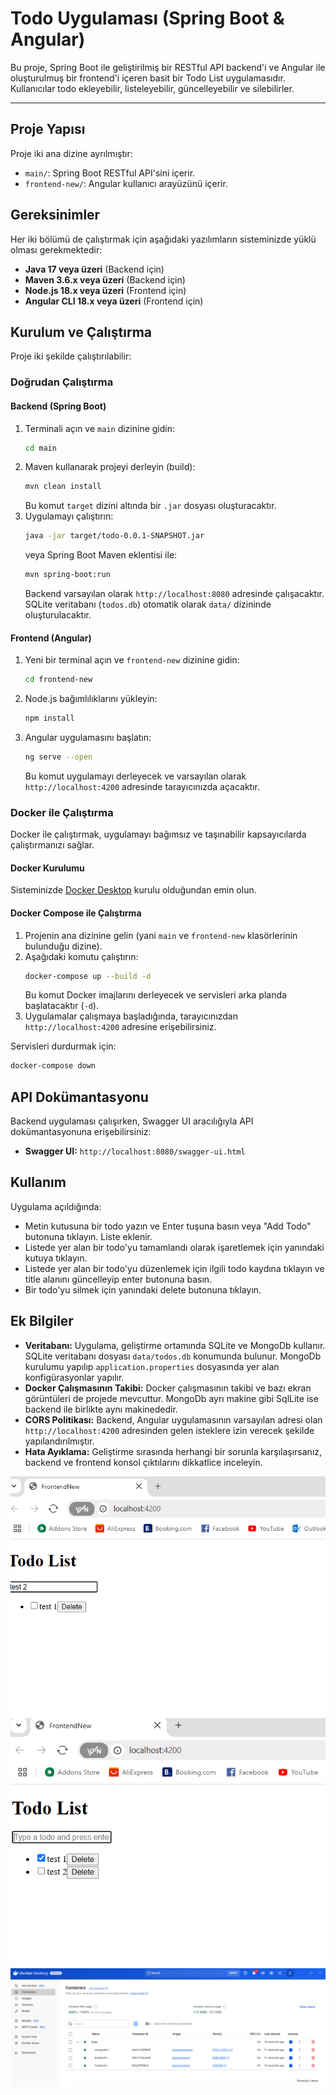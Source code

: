 # Todo Uygulaması (Spring Boot & Angular)

Bu proje, Spring Boot ile geliştirilmiş bir RESTful API backend'i ve Angular ile oluşturulmuş bir frontend'i içeren basit bir Todo List uygulamasıdır. Kullanıcılar todo ekleyebilir, listeleyebilir, güncelleyebilir ve silebilirler.

---

## Proje Yapısı

Proje iki ana dizine ayrılmıştır:

* `main/`: Spring Boot RESTful API'sini içerir.
* `frontend-new/`: Angular kullanıcı arayüzünü içerir.

## Gereksinimler

Her iki bölümü de çalıştırmak için aşağıdaki yazılımların sisteminizde yüklü olması gerekmektedir:

* **Java 17 veya üzeri** (Backend için)
* **Maven 3.6.x veya üzeri** (Backend için)
* **Node.js 18.x veya üzeri** (Frontend için)
* **Angular CLI 18.x veya üzeri** (Frontend için)

## Kurulum ve Çalıştırma

Proje iki şekilde çalıştırılabilir:

### Doğrudan Çalıştırma

#### Backend (Spring Boot)

1.  Terminali açın ve `main` dizinine gidin:
    ```bash
    cd main
    ```
2.  Maven kullanarak projeyi derleyin (build):
    ```bash
    mvn clean install
    ```
    Bu komut `target` dizini altında bir `.jar` dosyası oluşturacaktır.
3.  Uygulamayı çalıştırın:
    ```bash
    java -jar target/todo-0.0.1-SNAPSHOT.jar
    ```
    veya Spring Boot Maven eklentisi ile:
    ```bash
    mvn spring-boot:run
    ```
    Backend varsayılan olarak `http://localhost:8080` adresinde çalışacaktır. SQLite veritabanı (`todos.db`) otomatik olarak `data/` dizininde oluşturulacaktır.

#### Frontend (Angular)

1.  Yeni bir terminal açın ve `frontend-new` dizinine gidin:
    ```bash
    cd frontend-new
    ```
2.  Node.js bağımlılıklarını yükleyin:
    ```bash
    npm install
    ```
3.  Angular uygulamasını başlatın:
    ```bash
    ng serve --open
    ```
    Bu komut uygulamayı derleyecek ve varsayılan olarak `http://localhost:4200` adresinde tarayıcınızda açacaktır.

### Docker ile Çalıştırma

Docker ile çalıştırmak, uygulamayı bağımsız ve taşınabilir kapsayıcılarda çalıştırmanızı sağlar.

#### Docker Kurulumu

Sisteminizde [Docker Desktop](https://www.docker.com/products/docker-desktop/) kurulu olduğundan emin olun.

#### Docker Compose ile Çalıştırma

1.  Projenin ana dizinine gelin (yani `main` ve `frontend-new` klasörlerinin bulunduğu dizine).
2.  Aşağıdaki komutu çalıştırın:
    ```bash
    docker-compose up --build -d
    ```
    Bu komut Docker imajlarını derleyecek ve servisleri arka planda başlatacaktır (`-d`).
3.  Uygulamalar çalışmaya başladığında, tarayıcınızdan `http://localhost:4200` adresine erişebilirsiniz.

Servisleri durdurmak için:
```bash
docker-compose down
```

## API Dokümantasyonu

Backend uygulaması çalışırken, Swagger UI aracılığıyla API dokümantasyonuna erişebilirsiniz:

* **Swagger UI:** `http://localhost:8080/swagger-ui.html`

## Kullanım

Uygulama açıldığında:

* Metin kutusuna bir todo yazın ve Enter tuşuna basın veya "Add Todo" butonuna tıklayın. Liste eklenir.
* Listede yer alan bir todo'yu tamamlandı olarak işaretlemek için yanındaki kutuya tıklayın.
* Listede yer alan bir todo'yu düzenlemek için ilgili todo kaydına tıklayın ve title alanını güncelleyip enter butonuna basın.
* Bir todo'yu silmek için yanındaki delete butonuna tıklayın.

## Ek Bilgiler

* **Veritabanı:** Uygulama, geliştirme ortamında SQLite ve MongoDb kullanır. SQLite veritabanı dosyası `data/todos.db` konumunda bulunur. MongoDb kurulumu yapılıp `application.properties` dosyasında yer alan konfigürasyonlar yapılır.
* **Docker Çalışmasının Takibi:** Docker çalışmasının takibi ve bazı ekran görüntüleri de projede mevcuttur. MongoDb ayrı makine gibi SqlLite ise backend ile birlikte aynı makinededir.
* **CORS Politikası:** Backend, Angular uygulamasının varsayılan adresi olan `http://localhost:4200` adresinden gelen isteklere izin verecek şekilde yapılandırılmıştır.
* **Hata Ayıklama:** Geliştirme sırasında herhangi bir sorunla karşılaşırsanız, backend ve frontend konsol çıktılarını dikkatlice inceleyin.

![Todo Örnek 1](screenshots/todo-app-1.png)
![Todo Örnek 2](screenshots/todo-app-2.png)
![Docker Takibi](screenshots/docker-containers.png)